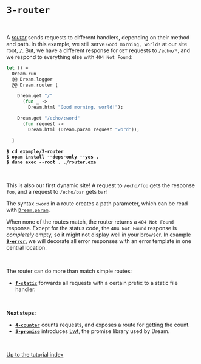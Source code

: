 # `3-router`

<br>

A [*router*](https://aantron.github.io/dream/#routing) sends requests to
different handlers, depending on their method and path. In this example, we
still serve `Good morning, world!` at our site root, `/`. But, we have a
different response for `GET` requests to `/echo/*`, and we respond to
everything else with `404 Not Found`:

```ocaml
let () =
  Dream.run
  @@ Dream.logger
  @@ Dream.router [

    Dream.get "/"
      (fun _ ->
        Dream.html "Good morning, world!");

    Dream.get "/echo/:word"
      (fun request ->
        Dream.html (Dream.param request "word"));

  ]
```

<pre><code><b>$ cd example/3-router</b>
<b>$ opam install --deps-only --yes .</b>
<b>$ dune exec --root . ./router.exe</b></code></pre>

<br>

This is also our first dynamic site! A request to `/echo/foo` gets the response
`foo`, and a request to `/echo/bar` gets `bar`!

The syntax `:word` in a route creates a path parameter, which can be read with
[`Dream.param`](https://aantron.github.io/dream/#val-param).

<!-- TODO hyperlink Dream.param to docsc, also Dream.logger. -->

When none of the routes match, the router returns a `404 Not Found` response.
Except for the status code, the `404 Not Found` response is *completely* empty,
so it might not display well in your browser. In example
[**`9-error`**](../9-error#files), we will decorate all error responses with
an error template in one central location.

<br>

The router can do more than match simple routes:

- [**`f-static`**](../f-static#files) forwards all requests with a certain
  prefix to a static file handler.


<!-- - [**`w-scope`**](../w-scope/#files) applies middlewares to groups of routes
  &mdash; but only when they match.
- [**`w-subsite`**](../w-subsite/#files) attaches a handler as a complete,
  nested sub-site, which might have its own router. -->
<!-- TODO -->

<br>

**Next steps:**

- [**`4-counter`**](../4-counter#files) counts requests, and exposes a route for
  getting the count.
- [**`5-promise`**](../5-promise#files) introduces
  [Lwt](https://github.com/ocsigen/lwt), the promise library used by Dream.

<br>

[Up to the tutorial index](../#readme)
